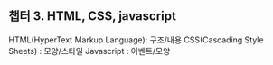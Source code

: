 ## 챕터 3. HTML, CSS, javascript

HTML(HyperText Markup Language): 구조/내용
CSS(Cascading Style Sheets) : 모양/스타일
Javascript : 이벤트/모양
